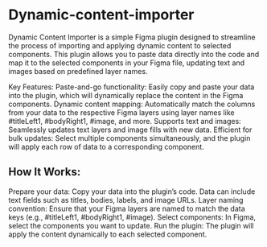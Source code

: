 # Dynamic-content-importer
Dynamic Content Importer is a simple Figma plugin designed to streamline the process of importing and applying dynamic content to selected components. This plugin allows you to paste data directly into the code and map it to the selected components in your Figma file, updating text and images based on predefined layer names.

Key Features:
Paste-and-go functionality: Easily copy and paste your data into the plugin, which will dynamically replace the content in the Figma components.
Dynamic content mapping: Automatically match the columns from your data to the respective Figma layers using layer names like #titleLeft1, #bodyRight1, #image, and more.
Supports text and images: Seamlessly updates text layers and image fills with new data.
Efficient for bulk updates: Select multiple components simultaneously, and the plugin will apply each row of data to a corresponding component.
## How It Works:
Prepare your data: Copy your data into the plugin’s code. Data can include text fields such as titles, bodies, labels, and image URLs.
Layer naming convention: Ensure that your Figma layers are named to match the data keys (e.g., #titleLeft1, #bodyRight1, #image).
Select components: In Figma, select the components you want to update.
Run the plugin: The plugin will apply the content dynamically to each selected component.
